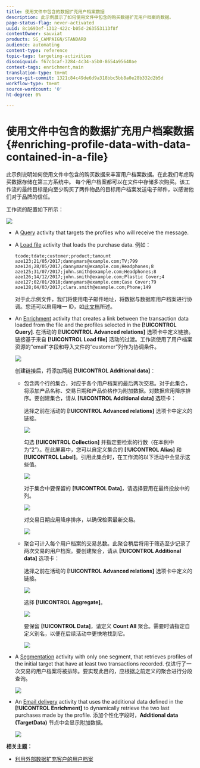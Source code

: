 ```yaml
---
title: 使用文件中包含的数据扩充用户档案数据
description: 此示例展示了如何使用文件中包含的购买数据扩充用户档案的数据。
page-status-flag: never-activated
uuid: 8c1693ef-1312-422c-b05d-263553113f8f
contentOwner: sauviat
products: SG_CAMPAIGN/STANDARD
audience: automating
content-type: reference
topic-tags: targeting-activities
discoiquuid: f67c1caf-3284-4c34-a5b0-8654a95640ae
context-tags: enrichment,main
translation-type: tm+mt
source-git-commit: 1321c84c49de6d9a318bbc5bb8a0e28b332d2b5d
workflow-type: tm+mt
source-wordcount: '0'
ht-degree: 0%

---
```



# 使用文件中包含的数据扩充用户档案数据 {#enriching-profile-data-with-data-contained-in-a-file}

此示例说明如何使用文件中包含的购买数据来丰富用户档案数据。在此我们考虑购买数据存储在第三方系统中。 每个用户档案都可以在文件中存储多次购买。该工作流的最终目标是向至少购买了两件物品的目标用户档案发送电子邮件，以感谢他们对于品牌的信任。

工作流的配置如下所示：

![](assets/enrichment_example_workflow.png)

* A [Query](../../automating/using/query.md) activity that targets the profiles who will receive the message.
* A [Load file](../../automating/using/load-file.md) activity that loads the purchase data. 例如：

   ```
   tcode;tdate;customer;product;tamount
   aze123;21/05/2017;dannymars@example.com;TV;799
   aze124;28/05/2017;dannymars@example.com;Headphones;8
   aze125;31/07/2017;john.smith@example.com;Headphones;8
   aze126;14/12/2017;john.smith@example.com;Plastic Cover;4
   aze127;02/01/2018;dannymars@example.com;Case Cover;79
   aze128;04/03/2017;clara.smith@example.com;Phone;149
   ```

   对于此示例文件，我们将使用电子邮件地址，将数据与数据库用户档案进行协调。您还可以启用唯一 ID，如[此文档](../../developing/using/configuring-the-resource-s-data-structure.md#generating-a-unique-id-for-profiles-and-custom-resources)所述。

* An [Enrichment](../../automating/using/enrichment.md) activity that creates a link between the transaction data loaded from the file and the profiles selected in the **[!UICONTROL Query]**. 在活动的 **[!UICONTROL Advanced relations]** 选项卡中定义链接。链接基于来自 **[!UICONTROL Load file]** 活动的过渡。工作流使用了用户档案资源的“email”字段和导入文件的“customer”列作为协调条件。

   ![](assets/enrichment_example_workflow2.png)

   创建链接后，将添加两组 **[!UICONTROL Additional data]**：

   * 包含两个行的集合，对应于各个用户档案的最后两次交易。对于此集合，将添加产品名称、交易日期和产品价格作为附加数据。对数据应用降序排序。要创建集合，请从 **[!UICONTROL Additional data]** 选项卡：

      选择之前在活动的 **[!UICONTROL Advanced relations]** 选项卡中定义的链接。

      ![](assets/enrichment_example_workflow3.png)

      勾选 **[!UICONTROL Collection]** 并指定要检索的行数（在本例中为“2”）。在此屏幕中，您可以自定义集合的 **[!UICONTROL Alias]** 和 **[!UICONTROL Label]**。引用此集合时，在工作流的以下活动中会显示这些值。

      ![](assets/enrichment_example_workflow4.png)

      对于集合中要保留的 **[!UICONTROL Data]**，请选择要用在最终投放中的列。

      ![](assets/enrichment_example_workflow6.png)

      对交易日期应用降序排序，以确保检索最新交易。

      ![](assets/enrichment_example_workflow7.png)

   * 聚合可计入每个用户档案的交易总数。此聚合稍后将用于筛选至少记录了两次交易的用户档案。要创建聚合，请从 **[!UICONTROL Additional data]** 选项卡：

      选择之前在活动的 **[!UICONTROL Advanced relations]** 选项卡中定义的链接。

      ![](assets/enrichment_example_workflow3.png)

      选择 **[!UICONTROL Aggregate]**。

      ![](assets/enrichment_example_workflow8.png)

      要保留 **[!UICONTROL Data]**，请定义 **Count All** 聚合。需要时请指定自定义别名，以便在后续活动中更快地找到它。

      ![](assets/enrichment_example_workflow9.png)

* A [Segmentation](../../automating/using/segmentation.md) activity with only one segment, that retrieves profiles of the initial target that have at least two transactions recorded. 仅进行了一次交易的用户档案将被排除。要实现此目的，应根据之前定义的聚合进行分段查询。

   ![](assets/enrichment_example_workflow5.png)

* An [Email delivery](../../automating/using/email-delivery.md) activity that uses the additional data defined in the **[!UICONTROL Enrichment]** to dynamically retrieve the two last purchases made by the profile. 添加个性化字段时，**Additional data (TargetData)** 节点中会显示附加数据。

   ![](assets/enrichment_example_workflow10.png)

**相关主题：**

* [利用外部数据扩充客户的用户档案](https://helpx.adobe.com/cn/campaign/kb/simplify-campaign-management.html#Managedatatofuelengagingexperiences)
